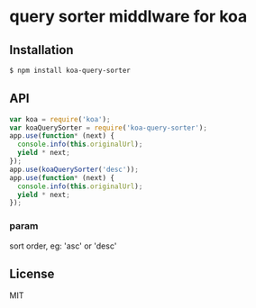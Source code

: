 # query sorter middlware for koa

## Installation

```bash
$ npm install koa-query-sorter
```

## API

```js
var koa = require('koa');
var koaQuerySorter = require('koa-query-sorter');
app.use(function* (next) {
  console.info(this.originalUrl);
  yield * next;
});
app.use(koaQuerySorter('desc'));
app.use(function* (next) {
  console.info(this.originalUrl);
  yield * next;
});
```

### param

sort order, eg: 'asc' or 'desc'


## License

MIT
